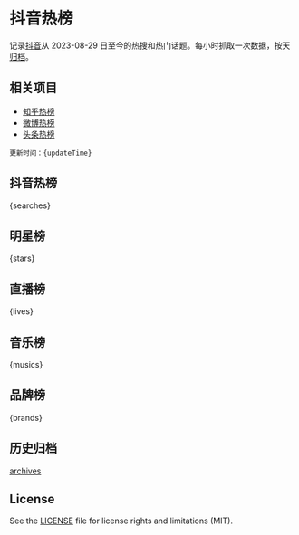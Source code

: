 # 抖音热榜

记录[抖音](https://www.douyin.com)从 2023-08-29 日至今的热搜和热门话题。每小时抓取一次数据，按天[归档](archives)。

## 相关项目

- [知乎热榜](https://github.com/hotarchives/zhihu)
- [微博热榜](https://github.com/hotarchives/weibo)
- [头条热榜](https://github.com/hotarchives/toutiao)


`更新时间：{updateTime}`

## 抖音热榜

{searches}

## 明星榜

{stars}

## 直播榜

{lives}

## 音乐榜

{musics}

## 品牌榜

{brands}

## 历史归档

[archives](archives)

## License

See the [LICENSE](LICENSE) file for license rights and limitations (MIT).
